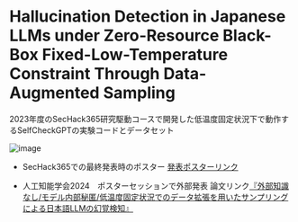 # Hallucination Detection in Japanese LLMs under Zero-Resource Black-Box Fixed-Low-Temperature Constraint Through Data-Augmented Sampling
2023年度のSecHack365研究駆動コースで開発した低温度固定状況下で動作するSelfCheckGPTの実験コードとデータセット 



![image](https://github.com/ryoryon66/variable_prompt_selfcheckgpt/assets/46624038/a3d1268b-4fbd-4f85-8d15-6e9958d15e8e)



- SecHack365での最終発表時のポスター [発表ポスターリンク](https://sechack365.nict.go.jp/achievement/2023/pdf/20R.pdf)

- 人工知能学会2024　ポスターセッションで外部発表 論文リンク[『外部知識なし/モデル内部秘匿/低温度固定状況でのデータ拡張を用いたサンプリングによる日本語LLMの幻覚検知』](https://www.jstage.jst.go.jp/article/pjsai/JSAI2024/0/JSAI2024_4Xin266/_article/-char/ja)



